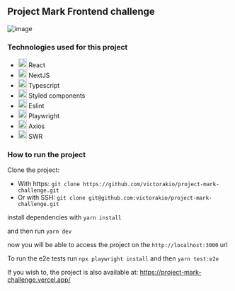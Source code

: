 ## Project Mark Frontend challenge

![image](https://github.com/victorakio/project-mark-challenge/assets/36519906/23acc17a-29dc-4b03-a50d-8eaca62b1c99)

### Technologies used for this project

- <img src="https://user-images.githubusercontent.com/25181517/183897015-94a058a6-b86e-4e42-a37f-bf92061753e5.png" height="20"> React
- <img src="https://github.com/marwin1991/profile-technology-icons/assets/136815194/5f8c622c-c217-4649-b0a9-7e0ee24bd704" height="20"> NextJS 
- <img src="https://user-images.githubusercontent.com/25181517/183890598-19a0ac2d-e88a-4005-a8df-1ee36782fde1.png" height="20"> Typescript
- <img src="https://raw.githubusercontent.com/styled-components/brand/master/styled-components.png" height="20"> Styled components
- <img src="https://avatars.githubusercontent.com/u/6019716?s=48&v=4" height="20"> Eslint
- <img src="https://avatars.githubusercontent.com/u/89237858?s=48&v=4" height="20"> Playwright
- <img src="https://camo.githubusercontent.com/272811d860f3fab0dd8ff0690e2ca36afbf0c96ad44100b8d42dfdce8511679b/68747470733a2f2f6178696f732d687474702e636f6d2f6173736574732f6c6f676f2e737667" height="20" width="20"> Axios
- <img src="https://images.velog.io/images/hyunjoong/post/50b4c287-3f24-4f70-91a4-800738933fc2/image.png" height="20" width="20"> SWR

### How to run the project

Clone the project:

- With https: `git clone https://github.com/victorakio/project-mark-challenge.git`
- Or with SSH: `git clone git@github.com:victorakio/project-mark-challenge.git`

install dependencies with `yarn install`

and then run `yarn dev`

now you will be able to access the project on the `http://localhost:3000` url

To run the e2e tests run `npx playwright install` and then `yarn test:e2e`

If you wish to, the project is also available at: https://project-mark-challenge.vercel.app/
